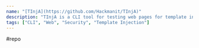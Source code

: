 ```yaml
---
name: "[TInjA](https://github.com/Hackmanit/TInjA)"
description: "TInjA is a CLI tool for testing web pages for template injection vulnerabilities and supports 44 of the most relevant template engines for eight different programming languages."
tags: ["CLI", "Web", "Security", "Template Injection"]
---
```

#repo